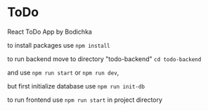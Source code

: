 # ToDo

React ToDo App by Bodichka

to install packages use `npm install`

to run backend move to directory "todo-backend" `cd todo-backend`

and use `npm run start` or `npm run dev`,

but first initialize database use `npm run init-db`

to run frontend use `npm run start` in project directory

